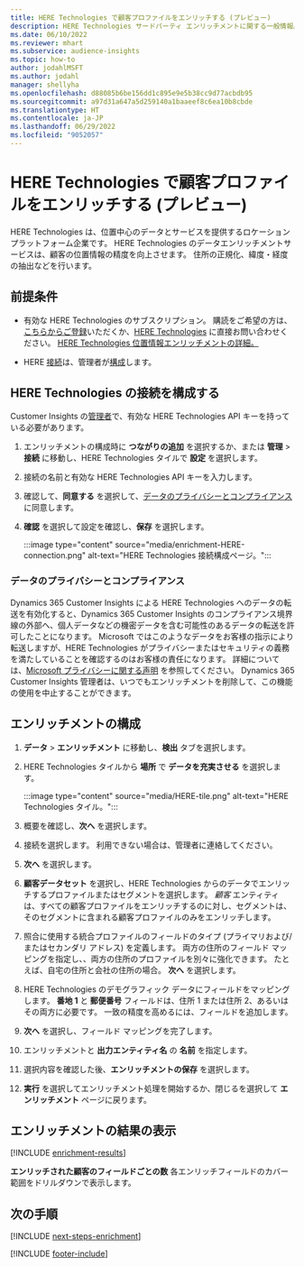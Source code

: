 ```yaml
---
title: HERE Technologies で顧客プロファイルをエンリッチする (プレビュー)
description: HERE Technologies サードパーティ エンリッチメントに関する一般情報。
ms.date: 06/10/2022
ms.reviewer: mhart
ms.subservice: audience-insights
ms.topic: how-to
author: jodahlMSFT
ms.author: jodahl
manager: shellyha
ms.openlocfilehash: d88085b6be156dd1c895e9e5b38cc9d77acbdb95
ms.sourcegitcommit: a97d31a647a5d259140a1baaeef8c6ea10b8cbde
ms.translationtype: HT
ms.contentlocale: ja-JP
ms.lasthandoff: 06/29/2022
ms.locfileid: "9052057"
---
```

# <a name="enrich-customer-profiles-with-here-technologies-preview"></a>HERE Technologies で顧客プロファイルをエンリッチする (プレビュー)

HERE Technologies は、位置中心のデータとサービスを提供するロケーション プラットフォーム企業です。 HERE Technologies のデータエンリッチメントサービスは、顧客の位置情報の精度を向上させます。 住所の正規化、緯度・経度の抽出などを行います。

## <a name="prerequisites"></a>前提条件

- 有効な HERE Technologies のサブスクリプション。 購読をご希望の方は、[こちらからご登録](https://developer.here.com/sign-up?utm_medium=referral&utm_source=Microsoft-Dynamics-CI&create=Freemium-Basic)いただくか、[HERE Technologies](https://developer.here.com/help?utm_medium=referral&utm_source=Microsoft-Dynamics-CI#how-can-we-help-you) に直接お問い合わせください。 [HERE Technologies 位置情報エンリッチメントの詳細。](https://developer.here.com/location-enrichment?cid=Dev-MicrosoftDynamics-DB-0-Dev-&utm_source=MicrosoftDynamics&utm_medium=referral&utm_campaign=Online_Dev_ReferralMicrosoft)

- HERE [接続](connections.md)は、管理者が[構成](#configure-the-connection-for-here-technologies)します。

## <a name="configure-the-connection-for-here-technologies"></a>HERE Technologies の接続を構成する

Customer Insights の[管理者](permissions.md#admin)で、有効な HERE Technologies  API キーを持っている必要があります。

1. エンリッチメントの構成時に **つながりの追加** を選択するか、または **管理** > **接続**  に移動し、HERE Technologies タイルで **設定** を選択します。

1. 接続の名前と有効な HERE Technologies API キーを入力します。

1. 確認して、**同意する** を選択して、[データのプライバシーとコンプライアンス](#data-privacy-and-compliance)に同意します。

1. **確認** を選択して設定を確認し、**保存** を選択します。

   :::image type="content" source="media/enrichment-HERE-connection.png" alt-text="HERE Technologies 接続構成ページ。":::

### <a name="data-privacy-and-compliance"></a>データのプライバシーとコンプライアンス

Dynamics 365 Customer Insights による HERE Technologies へのデータの転送を有効化すると、Dynamics 365 Customer Insights のコンプライアンス境界線の外部へ、個人データなどの機密データを含む可能性のあるデータの転送を許可したことになります。 Microsoft ではこのようなデータをお客様の指示により転送しますが、HERE Technologies がプライバシーまたはセキュリティの義務を満たしていることを確認するのはお客様の責任になります。 詳細については、[Microsoft プライバシーに関する声明](https://go.microsoft.com/fwlink/?linkid=396732) を参照してください。
Dynamics 365 Customer Insights 管理者は、いつでもエンリッチメントを削除して、この機能の使用を中止することができます。

## <a name="configure-the-enrichment"></a>エンリッチメントの構成

1. **データ** > **エンリッチメント** に移動し、**検出** タブを選択します。

1. HERE Technologies タイルから **場所** で  **データを充実させる** を選択します。

   :::image type="content" source="media/HERE-tile.png" alt-text="HERE Technologies タイル。":::

1. 概要を確認し、**次へ** を選択します。

1. 接続を選択します。 利用できない場合は、管理者に連絡してください。

1. **次へ** を選択します。

1. **顧客データセット** を選択し、HERE Technologies からのデータでエンリッチするプロファイルまたはセグメントを選択します。 *顧客* エンティティは、すべての顧客プロファイルをエンリッチするのに対し、セグメントは、そのセグメントに含まれる顧客プロファイルのみをエンリッチします。

1. 照合に使用する統合プロファイルのフィールドのタイプ (プライマリおよび/またはセカンダリ アドレス) を定義します。 両方の住所のフィールド マッピングを指定し、、両方の住所のプロファイルを別々に強化できます。 たとえば、自宅の住所と会社の住所の場合。 **次へ** を選択します。

1. HERE Technologies のデモグラフィック データにフィールドをマッピングします。 **番地 1** と **郵便番号** フィールドは、住所 1 または住所 2、あるいはその両方に必要です。 一致の精度を高めるには、フィールドを追加します。

1. **次へ** を選択し、フィールド マッピングを完了します。

1. エンリッチメントと **出力エンティティ名** の **名前** を指定します。

1. 選択内容を確認した後、**エンリッチメントの保存** を選択します。

1. **実行** を選択してエンリッチメント処理を開始するか、閉じるを選択して **エンリッチメント** ページに戻ります。

## <a name="view-enrichment-results"></a>エンリッチメントの結果の表示

[!INCLUDE [enrichment-results](includes/enrichment-results.md)]

**エンリッチされた顧客のフィールドごとの数** 各エンリッチフィールドのカバー範囲をドリルダウンで表示します。

## <a name="next-steps"></a>次の手順

[!INCLUDE [next-steps-enrichment](includes/next-steps-enrichment.md)]

[!INCLUDE [footer-include](includes/footer-banner.md)]
